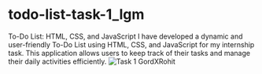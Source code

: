 # todo-list-task-1_lgm
To-Do List: HTML, CSS, and JavaScript  I have developed a dynamic and user-friendly To-Do List using HTML, CSS, and JavaScript for my internship task. This application allows users to keep track of their tasks and manage their daily activities efficiently.
![Task 1 GordXRohit](https://github.com/GordxRohit/todo-list-task-1_lgm/assets/82945265/9b4d2434-9816-437b-96de-cadc48415d6e)

